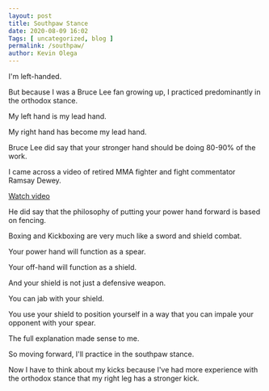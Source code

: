 ```yaml
--- 
layout: post 
title: Southpaw Stance
date: 2020-08-09 16:02
Tags: [ uncategorized, blog ]
permalink: /southpaw/ 
author: Kevin Olega 
--- 
```

I'm left-handed.

But because I was a Bruce Lee fan growing up, I practiced predominantly in the orthodox stance.

My left hand is my lead hand.

My right hand has become my lead hand.

Bruce Lee did say that your stronger hand should be doing 80-90% of the work.

I came across a video of retired MMA fighter and fight commentator Ramsay Dewey.

[Watch video](https://www.youtube.com/watch?v=f1gI18lNQis)

He did say that the philosophy of putting your power hand forward is based on fencing.

Boxing and Kickboxing are very much like a sword and shield combat.

Your power hand will function as a spear.

Your off-hand will function as a shield.

And your shield is not just a defensive weapon.

You can jab with your shield.

You use your shield to position yourself in a way that you can impale your opponent with your spear.

The full explanation made sense to me.

So moving forward, I'll practice in the southpaw stance.

Now I have to think about my kicks because I've had more experience with the orthodox stance that my right leg has a stronger kick.
